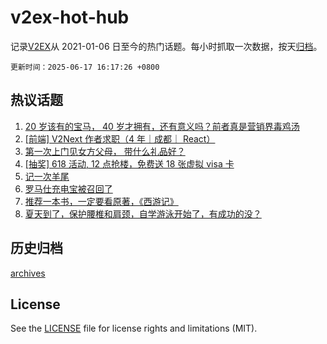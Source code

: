 # v2ex-hot-hub

 记录[V2EX](https://www.v2ex.com/)从 2021-01-06 日至今的热门话题。每小时抓取一次数据，按天[归档](archives)。

`更新时间：2025-06-17 16:17:26 +0800`

## 热议话题

1. [20 岁该有的宝马， 40 岁才拥有，还有意义吗？前者真是营销界毒鸡汤](https://www.v2ex.com/t/1139066)
1. [[前端] V2Next 作者求职（4 年｜成都｜ React）](https://www.v2ex.com/t/1139047)
1. [第一次上门见女方父母， 带什么礼品好？](https://www.v2ex.com/t/1139071)
1. [[抽奖] 618 活动, 12 点抢楼，免费送 18 张虚拟 visa 卡](https://www.v2ex.com/t/1139126)
1. [记一次羊尾](https://www.v2ex.com/t/1139128)
1. [罗马仕充电宝被召回了](https://www.v2ex.com/t/1139041)
1. [推荐一本书，一定要看原著，《西游记》](https://www.v2ex.com/t/1139038)
1. [夏天到了，保护腰椎和肩颈，自学游泳开始了，有成功的没？](https://www.v2ex.com/t/1139036)

## 历史归档

[archives](archives)

## License

See the [LICENSE](LICENSE) file for license rights and limitations (MIT).
